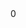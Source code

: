 <dec f='llvm/llvm/include/llvm/IR/TrackingMDRef.h' l='26' type='llvm::Metadata *'/>
<use f='llvm/llvm/include/llvm/IR/TrackingMDRef.h' l='30' u='w' c='_ZN4llvm13TrackingMDRefC1EPNS_8MetadataE'/>
<use f='llvm/llvm/include/llvm/IR/TrackingMDRef.h' l='32' u='w' c='_ZN4llvm13TrackingMDRefC1EOS0_'/>
<use f='llvm/llvm/include/llvm/IR/TrackingMDRef.h' l='32' u='r' c='_ZN4llvm13TrackingMDRefC1EOS0_'/>
<use f='llvm/llvm/include/llvm/IR/TrackingMDRef.h' l='33' u='w' c='_ZN4llvm13TrackingMDRefC1ERKS0_'/>
<use f='llvm/llvm/include/llvm/IR/TrackingMDRef.h' l='33' u='r' c='_ZN4llvm13TrackingMDRefC1ERKS0_'/>
<use f='llvm/llvm/include/llvm/IR/TrackingMDRef.h' l='40' u='w' c='_ZN4llvm13TrackingMDRefaSEOS0_'/>
<use f='llvm/llvm/include/llvm/IR/TrackingMDRef.h' l='40' u='r' c='_ZN4llvm13TrackingMDRefaSEOS0_'/>
<use f='llvm/llvm/include/llvm/IR/TrackingMDRef.h' l='50' u='w' c='_ZN4llvm13TrackingMDRefaSERKS0_'/>
<use f='llvm/llvm/include/llvm/IR/TrackingMDRef.h' l='50' u='r' c='_ZN4llvm13TrackingMDRefaSERKS0_'/>
<use f='llvm/llvm/include/llvm/IR/TrackingMDRef.h' l='57' u='r' c='_ZNK4llvm13TrackingMDRef3getEv'/>
<use f='llvm/llvm/include/llvm/IR/TrackingMDRef.h' l='64' u='w' c='_ZN4llvm13TrackingMDRef5resetEv'/>
<use f='llvm/llvm/include/llvm/IR/TrackingMDRef.h' l='68' u='w' c='_ZN4llvm13TrackingMDRef5resetEPNS_8MetadataE'/>
<use f='llvm/llvm/include/llvm/IR/TrackingMDRef.h' l='76' u='r' c='_ZNK4llvm13TrackingMDRef20hasTrivialDestructorEv'/>
<use f='llvm/llvm/include/llvm/IR/TrackingMDRef.h' l='76' u='r' c='_ZNK4llvm13TrackingMDRef20hasTrivialDestructorEv'/>
<use f='llvm/llvm/include/llvm/IR/TrackingMDRef.h' l='79' u='r' c='_ZNK4llvm13TrackingMDRefeqERKS0_'/>
<use f='llvm/llvm/include/llvm/IR/TrackingMDRef.h' l='79' u='r' c='_ZNK4llvm13TrackingMDRefeqERKS0_'/>
<use f='llvm/llvm/include/llvm/IR/TrackingMDRef.h' l='80' u='r' c='_ZNK4llvm13TrackingMDRefneERKS0_'/>
<use f='llvm/llvm/include/llvm/IR/TrackingMDRef.h' l='80' u='r' c='_ZNK4llvm13TrackingMDRefneERKS0_'/>
<use f='llvm/llvm/include/llvm/IR/TrackingMDRef.h' l='84' u='r' c='_ZN4llvm13TrackingMDRef5trackEv'/>
<use f='llvm/llvm/include/llvm/IR/TrackingMDRef.h' l='85' u='a' c='_ZN4llvm13TrackingMDRef5trackEv'/>
<use f='llvm/llvm/include/llvm/IR/TrackingMDRef.h' l='89' u='r' c='_ZN4llvm13TrackingMDRef7untrackEv'/>
<use f='llvm/llvm/include/llvm/IR/TrackingMDRef.h' l='90' u='a' c='_ZN4llvm13TrackingMDRef7untrackEv'/>
<use f='llvm/llvm/include/llvm/IR/TrackingMDRef.h' l='95' u='r' c='_ZN4llvm13TrackingMDRef7retrackERS0_'/>
<use f='llvm/llvm/include/llvm/IR/TrackingMDRef.h' l='96' u='a' c='_ZN4llvm13TrackingMDRef7retrackERS0_'/>
<use f='llvm/llvm/include/llvm/IR/TrackingMDRef.h' l='96' u='a' c='_ZN4llvm13TrackingMDRef7retrackERS0_'/>
<use f='llvm/llvm/include/llvm/IR/TrackingMDRef.h' l='97' u='w' c='_ZN4llvm13TrackingMDRef7retrackERS0_'/>
<offset>0</offset>
